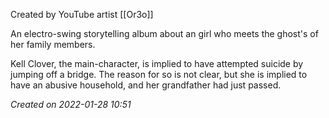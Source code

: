 Created by YouTube artist [[Or3o]]

An electro-swing storytelling album about an girl who meets the ghost's of her family members.

Kell Clover, the main-character, is implied to have attempted suicide by jumping off a bridge. The reason for so is not clear, but she is implied to have an abusive household, and her grandfather had just passed.

*Created on 2022-01-28 10:51*